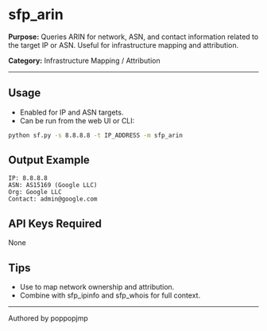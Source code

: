 # sfp_arin

**Purpose:**
Queries ARIN for network, ASN, and contact information related to the target IP or ASN. Useful for infrastructure mapping and attribution.

**Category:** Infrastructure Mapping / Attribution

---

## Usage

- Enabled for IP and ASN targets.
- Can be run from the web UI or CLI:

```sh
python sf.py -s 8.8.8.8 -t IP_ADDRESS -m sfp_arin
```

## Output Example

```pre
IP: 8.8.8.8
ASN: AS15169 (Google LLC)
Org: Google LLC
Contact: admin@google.com
```

## API Keys Required

None

## Tips

- Use to map network ownership and attribution.
- Combine with sfp_ipinfo and sfp_whois for full context.

---

Authored by poppopjmp
